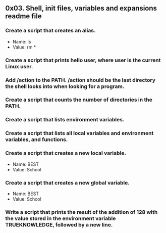 ## 0x03. Shell, init files, variables and expansions readme file
### Create a script that creates an alias.
* Name: ls
* Value: rm *
### Create a script that prints hello user, where user is the current Linux user.
### Add /action to the PATH. /action should be the last directory the shell looks into when looking for a program.
### Create a script that counts the number of directories in the PATH.
### Create a script that lists environment variables.
### Create a script that lists all local variables and environment variables, and functions.
### Create a script that creates a new local variable.
* Name: BEST
* Value: School
### Create a script that creates a new global variable.
* Name: BEST
* Value: School
### Write a script that prints the result of the addition of 128 with the value stored in the environment variable TRUEKNOWLEDGE, followed by a new line.
